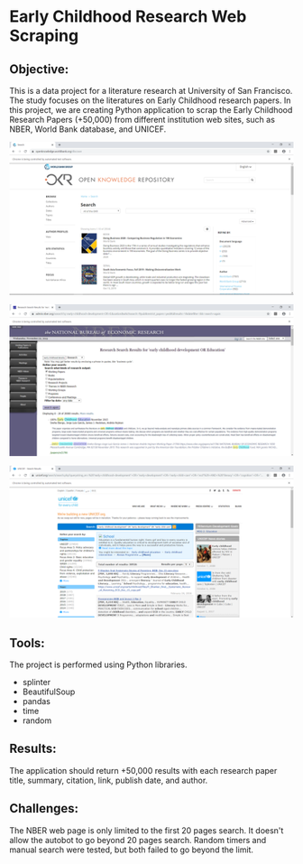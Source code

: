 # Early Childhood Research Web Scraping

## Objective:
This is a data project for a literature research at University of San Francisco.  The study focuses on the literatures on Early Childhood research papers.  In this project, we are creating Python application to scrap the Early Childhood Research Papers (+50,000) from different institution web sites, such as NBER, World Bank database, and UNICEF.

![world_bank](images/world_bank.png)

![NBER](images/NBER.png)

![UNICEF](images/UNICEF.png)

## Tools:
The project is performed using Python libraries.
- splinter
- BeautifulSoup
- pandas
- time
- random

## Results:
The application should return +50,000 results with each research paper title, summary, citation, link, publish date, and author.

## Challenges:
The NBER web page is only limited to the first 20 pages search.  It doesn't allow the autobot to go beyond 20 pages search.  Random timers and manual search were tested, but both failed to go beyond the limit.  
